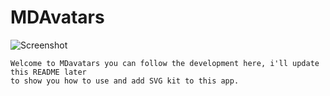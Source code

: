 # MDAvatars


![Screenshot](/../master/screenshot_1.png?raw=true "Screenshot")

    Welcome to MDavatars you can follow the development here, i'll update this README later 
    to show you how to use and add SVG kit to this app.
    
